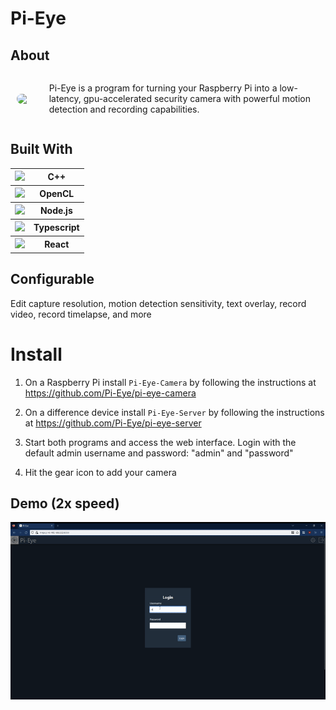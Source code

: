 # Pi-Eye

## About

<div style="display: flex; align-items: center">
<img src="https://avatars.githubusercontent.com/u/116764808?s=200&v=4" style="width: 100px; margin-right: 20px; border-radius: 10px; margin: 10px"/>

<p>Pi-Eye is a program for turning your Raspberry Pi into a low-latency, gpu-accelerated security camera with powerful motion detection and recording capabilities.</p>

</div>


## Built With

<table>
  <tr><th><img src="https://raw.githubusercontent.com/isocpp/logos/master/cpp_logo.svg" style="height: 30px;"></th><th>C++</th></tr>
  <tr><th><img src="https://www.khronos.org/assets/images/api_logos/opencl3_rgb_wht.svg" style="height: 30px;"></th><th>OpenCL</th></tr>
  <tr><th><img src="https://avatars.githubusercontent.com/u/9950313?s=200&v=4" style="height: 30px;"></th><th>Node.js</th></tr>
  <tr><th><img src="https://upload.wikimedia.org/wikipedia/commons/4/4c/Typescript_logo_2020.svg" style="height: 30px;"></th><th>Typescript</th></tr>
  <tr><th><img src="https://raw.githubusercontent.com/reactjs/reactjs.org/main/src/icons/logo.svg" style="height: 30px;"></th><th>React</th></tr>
</table>

## Configurable

Edit capture resolution, motion detection sensitivity, text overlay, record video, record timelapse, and more

# Install

1. On a Raspberry Pi install `Pi-Eye-Camera` by following the instructions at https://github.com/Pi-Eye/pi-eye-camera

2. On a difference device install `Pi-Eye-Server` by following the instructions at https://github.com/Pi-Eye/pi-eye-server

3. Start both programs and access the web interface. Login with the default admin username and password: "admin" and "password"

4. Hit the gear icon to add your camera

## Demo (2x speed)
<img src="profile/demo.gif" alt="demo gif"/>

